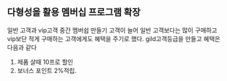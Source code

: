 다형성을 활용 멤버십 프로그램 확장
--------------------------------------
일반 고객과 vip고객 중간 멤버쉽 만들기
고객이 늘어 일반 고객보다는 많이 구매하고 vip보단 적게 구매하는 고객에게도 혜택을 주기로 했다.
gild고객등급을 만들고 혜택은 다음과 같다
1. 제품 살때 10프로 할인
2. 보너스 포인트 2%적립.